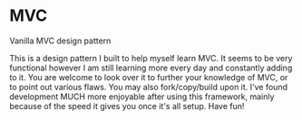 MVC
===

Vanilla MVC design pattern

This is a design pattern I built to help myself learn MVC. It seems to be very functional however I am still learning more every day and constantly adding to it. You are welcome to look over it to further your knowledge of MVC, or to point out various flaws. You may also fork/copy/build upon it. I've found development MUCH more enjoyable after using this framework, mainly because of the speed it gives you once it's all setup. Have fun!
